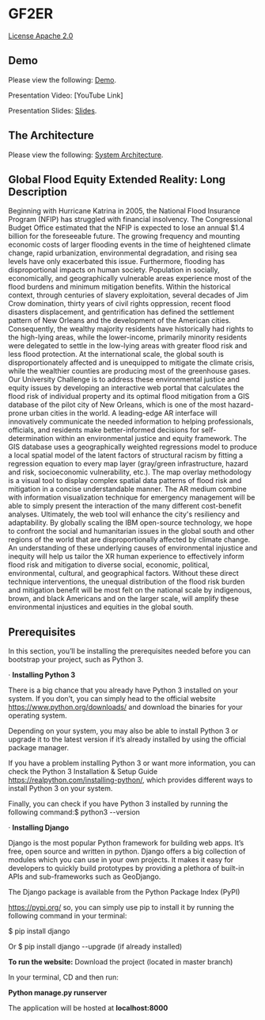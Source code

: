 # GF2ER
[License Apache 2.0](https://www.apache.org/licenses/LICENSE-2.0)

## Demo
Please view the following: [Demo](https://github.com/trungvu08/GF2ER/blob/main/Global%20Flood%20Equity%20XR%20Demo.pdf).

Presentation Video: [YouTube Link]

Presentation Slides: [Slides](https://github.com/trungvu08/GF2ER/blob/main/CFC%20Presentation.pptx).

## The Architecture
Please view the following: [System Architecture](https://github.com/trungvu08/GF2ER/blob/main/CFC%20GFEXR_System%20Architecture.pdf).

## Global Flood Equity Extended Reality: Long Description
Beginning with Hurricane Katrina in 2005, the National Flood Insurance Program (NFIP) has struggled with financial insolvency. The Congressional Budget Office estimated that the NFIP is expected to lose an annual $1.4 billion for the foreseeable future. The growing frequency and mounting economic costs of larger flooding events in the time of heightened climate change, rapid urbanization, environmental degradation, and rising sea levels have only exacerbated this issue. Furthermore, flooding has disproportional impacts on human society. Population in socially, economically, and geographically vulnerable areas experience most of the flood burdens and minimum mitigation benefits. Within the historical context, through centuries of slavery exploitation, several decades of Jim Crow domination, thirty years of civil rights oppression, recent flood disasters displacement, and gentrification has defined the settlement pattern of New Orleans and the development of the American cities. Consequently, the wealthy majority residents have historically had rights to the high-lying areas, while the lower-income, primarily minority residents were delegated to settle in the low-lying areas with greater flood risk and less flood protection. At the international scale, the global south is disproportionately affected and is unequipped to mitigate the climate crisis, while the wealthier counties are producing most of the greenhouse gases. Our University Challenge is to address these environmental justice and equity issues by developing an interactive web portal that calculates the flood risk of individual property and its optimal flood mitigation from a GIS database of the pilot city of New Orleans, which is one of the most hazard-prone urban cities in the world. A leading-edge AR interface will innovatively communicate the needed information to helping professionals, officials, and residents make better-informed decisions for self-determination within an environmental justice and equity framework. The GIS database uses a geographically weighted regressions model to produce a local spatial model of the latent factors of structural racism by fitting a regression equation to every map layer (gray/green infrastructure, hazard and risk, socioeconomic vulnerability, etc.). The map overlay methodology is a visual tool to display complex spatial data patterns of flood risk and mitigation in a concise understandable manner. The AR medium combine with information visualization technique for emergency management will be able to simply present the interaction of the many different cost-benefit analyses. Ultimately, the web tool will enhance the city's resiliency and adaptability. By globally scaling the IBM open-source technology, we hope to confront the social and humanitarian issues in the global south and other regions of the world that are disproportionally affected by climate change. An understanding of these underlying causes of environmental injustice and inequity will help us tailor the XR human experience to effectively inform flood risk and mitigation to diverse social, economic, political, environmental, cultural, and geographical factors. Without these direct technique interventions, the unequal distribution of the flood risk burden and mitigation benefit will be most felt on the national scale by indigenous, brown, and black Americans and on the larger scale, will amplify these environmental injustices and equities in the global south.

## Prerequisites
In this section, you’ll be installing the prerequisites needed before you can bootstrap your project, such as Python 3.

 ·         **Installing Python 3**
 
There is a big chance that you already have Python 3 installed on your system. If you don’t, you can simply head to the official website https://www.python.org/downloads/  and download the binaries for your operating system.

Depending on your system, you may also be able to install Python 3 or upgrade it to the latest version if it’s already installed by using the official package manager.

If you have a problem installing Python 3 or want more information, you can check the Python 3 Installation & Setup Guide https://realpython.com/installing-python/, which provides different ways to install Python 3 on your system.

Finally, you can check if you have Python 3 installed by running the following command:$ python3 --version

·         **Installing Django**

Django is the most popular Python framework for building web apps. It’s free, open source and written in python. Django offers a big collection of modules which you can use in your own projects. It makes it easy for developers to quickly build prototypes by providing a plethora of built-in APIs and sub-frameworks such as GeoDjango.

The Django package is available from the Python Package Index (PyPI)

https://pypi.org/ so, you can simply use pip to install it by running the following command in your terminal:

$ pip install django

Or         $ pip install django  --upgrade (if already installed)

**To run the website:**
Download the project (located in master branch)

In your terminal, CD and then run:

**Python manage.py runserver**
	
The application will be hosted at **localhost:8000**
